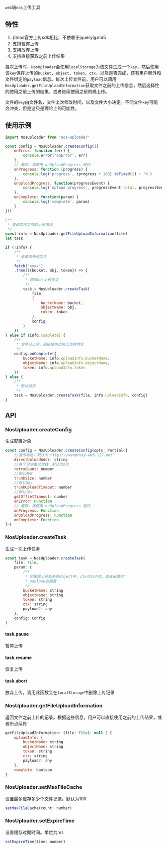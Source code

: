 `web`端`nos`上传工具

## 特性
1. 和nos官方上传sdk相比，不依赖于jquery与md5
2. 支持暂停上传
3. 支持放弃上传
4. 支持直接获取之前上传结果

每次上传时，`NosUploader`会使用`localStorage`为该文件生成一个`key`，然后使用该`key`保存上传的`bucket, object, token, ctx`，以及是否完成，还有用户额外和文件绑定的`payload`信息。每次上传文件前，用户可以调用`NosUploader.getFileUploadInformation`获取文件之前的上传信息，然后选择性的使用之前上传的结果，或者继续使用之前的桶上传。

文件的`key`由文件名，文件上次修改时间，以及文件大小决定。不同文件`key`可能会冲突，但是这只是理论上的可能性。

## 使用示例

```js
import NosUploader from 'nos-uploader'

const config = NosUploader.createConfig(({
    onError: function (err) {
        console.error('onError', err)
    },
    // 废弃，请使用 onUploadProgress 替代
    onProgress: function (progress) {
        console.log('progress', (progress * 100).toFixed(2) + '%')
    },
    onUploadProgress: function(progressEvent) {
        console.log('upload progress', progressEvent.total, progressEvent.loaded, progressEvent.percentage)
    },
    onComplete: function(param) {
        console.log('complete', param)
    }
}))

/**
 * 查询文件之前的上传情况
 */
const info = NosUploader.getFileUploadInformation(file)
let task

if (!info) {
    /**
     * 未查询到该文件
     */
    fetch('xxxx')
    .then(({bucket, obj, token}) => {
        /**
         * 获取nos上传凭证
         */
        task = NosUploader.createTask(
            file, 
            {
                bucketName: bucket,
                objectName: obj,
                token: token
            }, 
            config
        )
    })
} else if (info.complete) {
    /**
     * 文件已上传，直接使用之前上传的地址
     */
    config.onComplete({
        bucketName: info.uploadInfo.bucketName,
        objectName: info.uploadInfo.objectName,
        token: info.uploadInfo.token
    })
} else {
    /**
     * 断点续传
     */
    task = NosUploader.createTask(file, info.uploadInfo, config)
}
```

## API

### NosUploader.createConfig
生成配置对象

```js
const config = NosUploader.createConfig(opts: Partial<{
    //直传地址，默认为'https://wanproxy-web.127.net'
    directUploadAddr: string
    //每个请求重试次数，默认为2次
    retryCount: number
    //默认4MB
    trunkSize: number
    //默认50s
    trunkUploadTimeout: number
    //默认10s
    getOffsetTimeout: number
    onError: Function
    // 废弃，请使用 onUploadProgress 替代
    onProgress: Function
    onUploadProgress: Function
    onComplete: Function
}>)
```

### NosUploader.createTask
生成一次上传任务

```js
const task = NosUploader.createTask(
    file: File,
    param: {
        /**
         * 如果是上传到新的object中，ctx可以不加，或者设置为''
         * payload会随着
         */
        bucketName: string
        objectName: string
        token: string
        ctx: string
        payload?: any
    }, 
    config: Config
)
```

#### task.pause
暂停上传

#### task.resume
恢复上传

#### task.abort
放弃上传。调用此函数会在`localStorage`中删除上传记录


### NosUploader.getFileUploadInformation
返回文件之前上传的记录。根据这些信息，用户可以直接使用之前的上传结果，或者断点续传

```js
getFileUploadInformation: (file: File): null | {
    uploadInfo: {
        bucketName: string
        objectName: string
        token: string
        ctx: string
        payload?: any
    },
    complete: boolean
}
```

### NosUploader.setMaxFileCache
设置最多缓存多少个文件记录。默认为100

```js
setMaxFileCache(count: number)
```

### NosUploader.setExpireTime
设置缓存过期时间。单位为ms

```js
setExpireTime(time: number)
```
